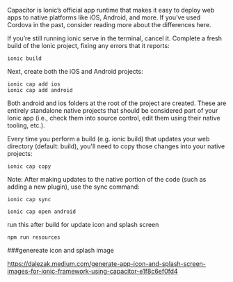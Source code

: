 Capacitor is Ionic’s official app runtime that makes it easy to deploy web apps to native platforms like iOS, Android, and more. If you’ve used Cordova in the past, consider reading more about the differences here.

If you’re still running ionic serve in the terminal, cancel it. Complete a fresh build of the Ionic project, fixing any errors that it reports:
```
ionic build
```
Next, create both the iOS and Android projects:
```
ionic cap add ios
ionic cap add android
```
Both android and ios folders at the root of the project are created. These are entirely standalone native projects that should be considered part of your Ionic app (i.e., check them into source control, edit them using their native tooling, etc.).

Every time you perform a build (e.g. ionic build) that updates your web directory (default: build), you'll need to copy those changes into your native projects:

```
ionic cap copy
```

Note: After making updates to the native portion of the code (such as adding a new plugin), use the sync command:

```
ionic cap sync
```
```
ionic cap open android
```

run this after build for update icon and splash screen
```
npm run resources
```

###genereate icon and splash image

https://dalezak.medium.com/generate-app-icon-and-splash-screen-images-for-ionic-framework-using-capacitor-e1f8c6ef0fd4
